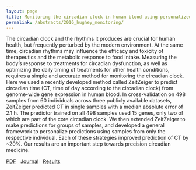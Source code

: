 ```yaml
---
layout: page
title: Monitoring the circadian clock in human blood using personalized machine learning
permalink: /abstracts/2016_hughey_monitoring/
---
```


The circadian clock and the rhythms it produces are crucial for human health, but frequently perturbed by the modern environment. At the same time, circadian rhythms may influence the efficacy and toxicity of therapeutics and the metabolic response to food intake. Measuring the body’s response to treatments for circadian dysfunction, as well as optimizing the daily timing of treatments for other health conditions, requires a simple and accurate method for monitoring the circadian clock. Here we used a recently developed method called ZeitZeiger to predict circadian time (CT, time of day according to the circadian clock) from genome-wide gene expression in human blood. In cross-validation on 498 samples from 60 individuals across three publicly available datasets, ZeitZeiger predicted CT in single samples with a median absolute error of 2.1 h. The predictor trained on all 498 samples used 15 genes, only two of which are part of the core circadian clock. We then extended ZeitZeiger to make predictions for groups of samples, and developed a general framework to personalize predictions using samples from only the respective individual. Each of these strategies improved prediction of CT by ~20%. Our results are an important step towards precision circadian medicine.

[PDF](../../pdfs/2016_hughey_monitoring.pdf)&nbsp;&nbsp;
[Journal](http://dx.doi.org/10.1101/066126)&nbsp;&nbsp;
[Results](http://bit.ly/2a6M2HT)&nbsp;&nbsp;
